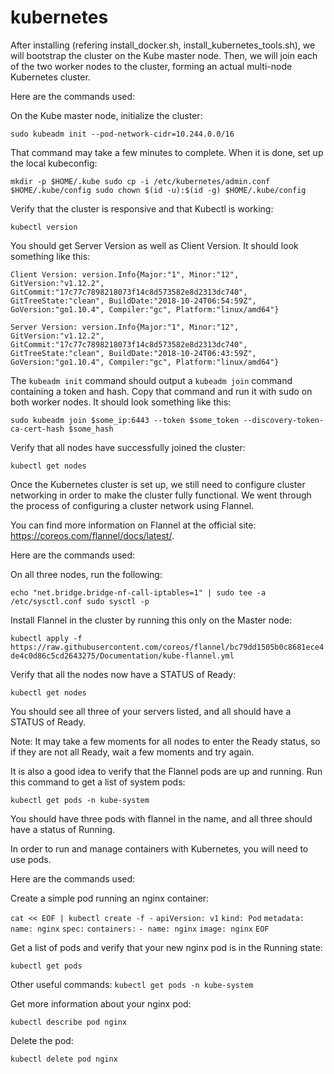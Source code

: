 # kubernetes

After installing (refering install_docker.sh, install_kubernetes_tools.sh), we will bootstrap the cluster on the Kube master node. Then, we will join each of the two worker nodes to the cluster, forming an actual multi-node Kubernetes cluster.

Here are the commands used:

On the Kube master node, initialize the cluster:

`sudo kubeadm init --pod-network-cidr=10.244.0.0/16`

That command may take a few minutes to complete. When it is done, set up the local kubeconfig:

`mkdir -p $HOME/.kube
sudo cp -i /etc/kubernetes/admin.conf $HOME/.kube/config
sudo chown $(id -u):$(id -g) $HOME/.kube/config`

Verify that the cluster is responsive and that Kubectl is working:

`kubectl version`

You should get Server Version as well as Client Version. It should look something like this:

`Client Version: version.Info{Major:"1", Minor:"12", GitVersion:"v1.12.2", GitCommit:"17c77c7898218073f14c8d573582e8d2313dc740", GitTreeState:"clean", BuildDate:"2018-10-24T06:54:59Z", GoVersion:"go1.10.4", Compiler:"gc", Platform:"linux/amd64"}`

`Server Version: version.Info{Major:"1", Minor:"12", GitVersion:"v1.12.2", GitCommit:"17c77c7898218073f14c8d573582e8d2313dc740", GitTreeState:"clean", BuildDate:"2018-10-24T06:43:59Z", GoVersion:"go1.10.4", Compiler:"gc", Platform:"linux/amd64"}`

The `kubeadm init` command should output a `kubeadm join` command containing a token and hash. Copy that command and run it with sudo on both worker nodes. It should look something like this:

`sudo kubeadm join $some_ip:6443 --token $some_token --discovery-token-ca-cert-hash $some_hash`

Verify that all nodes have successfully joined the cluster:

`kubectl get nodes`

Once the Kubernetes cluster is set up, we still need to configure cluster networking in order to make the cluster fully functional. We went through the process of configuring a cluster network using Flannel. 

You can find more information on Flannel at the official site: https://coreos.com/flannel/docs/latest/.

Here are the commands used:

On all three nodes, run the following:

`echo "net.bridge.bridge-nf-call-iptables=1" | sudo tee -a /etc/sysctl.conf
sudo sysctl -p`

Install Flannel in the cluster by running this only on the Master node:

`kubectl apply -f https://raw.githubusercontent.com/coreos/flannel/bc79dd1505b0c8681ece4de4c0d86c5cd2643275/Documentation/kube-flannel.yml`

Verify that all the nodes now have a STATUS of Ready:

`kubectl get nodes`

You should see all three of your servers listed, and all should have a STATUS of Ready.

Note: It may take a few moments for all nodes to enter the Ready status, so if they are not all Ready, wait a few moments and try again.

It is also a good idea to verify that the Flannel pods are up and running. Run this command to get a list of system pods:

`kubectl get pods -n kube-system`

You should have three pods with flannel in the name, and all three should have a status of Running.

In order to run and manage containers with Kubernetes, you will need to use pods.

Here are the commands used:

Create a simple pod running an nginx container:

`cat << EOF | kubectl create -f -`
`apiVersion: v1`
`kind: Pod`
`metadata:`
`name: nginx`
`spec:`
`containers:`
`- name: nginx`
`image: nginx`
`EOF`

Get a list of pods and verify that your new nginx pod is in the Running state:

`kubectl get pods`

Other useful commands: `kubectl get pods -n kube-system`

Get more information about your nginx pod:

`kubectl describe pod nginx`

Delete the pod:

`kubectl delete pod nginx`

